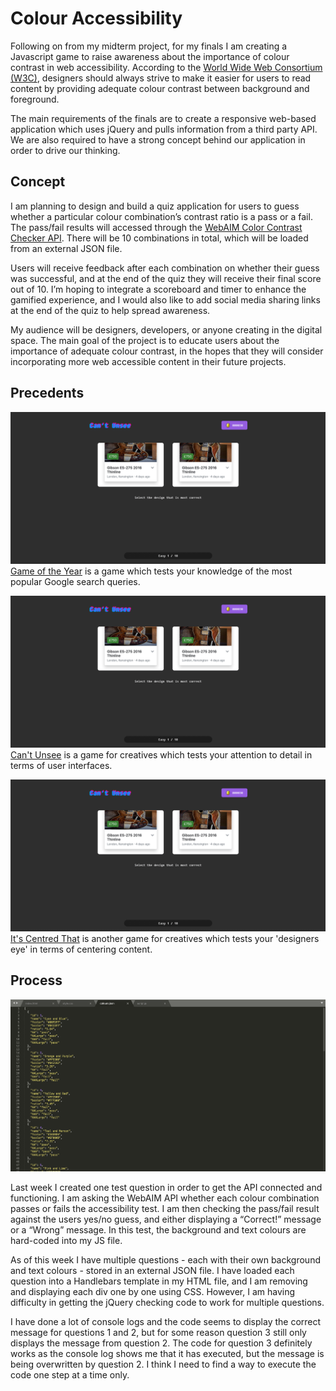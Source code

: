 # Colour Accessibility

Following on from my midterm project, for my finals I am creating a Javascript game to raise awareness about the importance of colour contrast in web accessibility. According to the [World Wide Web Consortium (W3C)](https://www.w3.org/), designers should always strive to make it easier for users to read content by providing adequate colour contrast between background and foreground.

The main requirements of the finals are to create a responsive web-based application which uses jQuery and pulls information from a third party API. We are also required to have a strong concept behind our application in order to drive our thinking.

## Concept

I am planning to design and build a quiz application for users to guess whether a particular colour combination’s contrast ratio is a pass or a fail. The pass/fail results will accessed through the [WebAIM Color Contrast Checker API](https://webaim.org/resources/contrastchecker/?fcolor=0000FF&bcolor=FFFFFF&api). There will be 10 combinations in total, which will be loaded from an external JSON file.

Users will receive feedback after each combination on whether their guess was successful, and at the end of the quiz they will receive their final score out of 10. I’m hoping to integrate a scoreboard and timer to enhance the gamified experience, and I would also like to add social media sharing links at the end of the quiz to help spread awareness.

My audience will be designers, developers, or anyone creating in the digital space. The main goal of the project is to educate users about the importance of adequate colour contrast, in the hopes that they will consider incorporating more web accessible content in their future projects.

## Precedents

![JSON code screenshot](https://github.com/madspesh/WebAdvanced_Spring2019_gillr456/blob/master/Finals/style/img/cantunsee.gif)
[Game of the Year](https://gameoftheyear.withgoogle.com/) is a game which tests your knowledge of the most popular Google search queries.

![JSON code screenshot](https://github.com/madspesh/WebAdvanced_Spring2019_gillr456/blob/master/Finals/style/img/cantunsee.gif)
[Can't Unsee](https://cantunsee.space/) is a game for creatives which tests your attention to detail in terms of user interfaces.

![JSON code screenshot](https://github.com/madspesh/WebAdvanced_Spring2019_gillr456/blob/master/Finals/style/img/cantunsee.gif)
[It's Centred That](https://www.supremo.co.uk/designers-eye/) is another game for creatives which tests your 'designers eye' in terms of centering content.

## Process

![JSON code screenshot](https://raw.githubusercontent.com/madspesh/WebAdvanced_Spring2019_gillr456/master/Midterm/style/img/json1.jpg)

Last week I created one test question in order to get the API connected and functioning. I am asking the WebAIM API whether each colour combination passes or fails the accessibility test. I am then checking the pass/fail result against the users yes/no guess, and either displaying a “Correct!” message or a “Wrong” message. In this test, the background and text colours are hard-coded into my JS file.

As of this week I have multiple questions - each with their own background and text colours - stored in an external JSON file. I have loaded each question into a Handlebars template in my HTML file, and I am removing and displaying each div one by one using CSS. However, I am having difficulty in getting the jQuery checking code to work for multiple questions.

I have done a lot of console logs and the code seems to display the correct message for questions 1 and 2, but for some reason question 3 still only displays the message from question 2. The code for question 3 definitely works as the console log shows me that it has executed, but the message is being overwritten by question 2. I think I need to find a way to execute the code one step at a time only.

